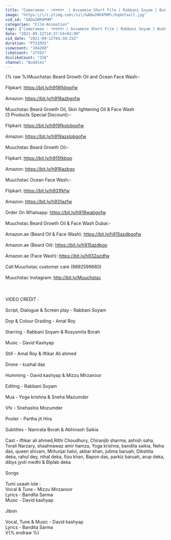 ```yaml
---
title: "Cameraman - কেমেৰামেন  | Assamese Short Film | Rabbani Soyam | Buddies"
image: "https:\/\/i.ytimg.com\/vi\/GADw2HR4PHM\/hqdefault.jpg"
vid_id: "GADw2HR4PHM"
categories: "Film-Animation"
tags: ["Cameraman - কেমেৰামেন | Assamese Short Film | Rabbani Soyam | Buddies","Assamese Short Film","Heart Touching Love Story"]
date: "2021-09-12T14:37:54+03:00"
vid_date: "2021-09-12T04:38:25Z"
duration: "PT31M3S"
viewcount: "104208"
likeCount: "27593"
dislikeCount: "338"
channel: "Buddies"
---
```

{% raw %}Muuchstac Beard Growth Oil and Ocean Face Wash:- <br /><br />Flipkart: <a rel="nofollow" target="blank" href="https://bit.ly/h918fkbgofw">https://bit.ly/h918fkbgofw</a><br /><br />Amazon: <a rel="nofollow" target="blank" href="https://bit.ly/h918azbgofw">https://bit.ly/h918azbgofw</a><br /><br />Muuchstac Beard Growth Oil, Skin lightening Oil &amp; Face Wash <br />(3 Products Special Discount):- <br /><br />Flipkart: <a rel="nofollow" target="blank" href="https://bit.ly/h919fkslobgofw">https://bit.ly/h919fkslobgofw</a><br /><br />Amazon: <a rel="nofollow" target="blank" href="https://bit.ly/h919azslobgofw">https://bit.ly/h919azslobgofw</a><br /><br />Muuchstac Beard Growth Oil:-<br /> <br />Flipkart: <a rel="nofollow" target="blank" href="https://bit.ly/h915fkbgo">https://bit.ly/h915fkbgo</a><br /><br />Amazon: <a rel="nofollow" target="blank" href="https://bit.ly/h916azbgo">https://bit.ly/h916azbgo</a><br /><br />Muuchstac Ocean Face Wash:-<br /><br />Flipkart: <a rel="nofollow" target="blank" href="https://bit.ly/h931fkfw">https://bit.ly/h931fkfw</a><br /><br />Amazon: <a rel="nofollow" target="blank" href="https://bit.ly/h931azfw">https://bit.ly/h931azfw</a><br /><br />Order On Whatsapp: <a rel="nofollow" target="blank" href="https://bit.ly/h918wabgofw">https://bit.ly/h918wabgofw</a><br /><br />Muuchstac Beard Growth Oil &amp; Face Wash Dubai:-<br /><br />Amazon.ae (Beard Oil &amp; Face Wash): <a rel="nofollow" target="blank" href="https://bit.ly/h915azdbgofw">https://bit.ly/h915azdbgofw</a> <br /><br />Amazon.ae (Beard Oil): <a rel="nofollow" target="blank" href="https://bit.ly/h915azdbgo">https://bit.ly/h915azdbgo</a> <br /><br />Amazon.ae (Face Wash): <a rel="nofollow" target="blank" href="https://bit.ly/h932azdfw">https://bit.ly/h932azdfw</a><br /> <br />Call Muuchstac customer care (9892599660) <br /><br />Muuchstac Instagram: <a rel="nofollow" target="blank" href="http://bit.ly/Muuchstac">http://bit.ly/Muuchstac</a><br /><br /><br /><br />VIDEO CREDIT :<br /><br />Script, Dialogue &amp; Screen play - Rabbani Soyam<br /><br />Dop &amp; Colour Grading - Amal Roy<br /><br />Starring - Rabbani Soyam &amp; Rosysmita Borah<br /><br />Music - David Kashyap<br /><br />Still - Amal Roy &amp; iftikar Ali ahmed<br /><br />Drone - kushal das<br /><br />Humming - David kashyap &amp; Mizzu Mirzanoor<br /><br />Editing - Rabbani Soyam<br /><br />Mua - Yoga krishna &amp; Sneha Mazumder <br /><br />Vfx - Snehashis Mozumder<br /><br />Poster - Partha jit Hira<br /><br />Subtitles - Namrata Borah &amp; Abhinash Saikia<br /><br />Cast - iftikar ali ahmed,Rithi Choudhury, Chiranjib sharma, ashish saha, Torali Narzary, shaahnawaz amir hamza, Yoga krishna, bandita saikia, Neha das, queen shivam, Mritunjai haloi, akbar khan, jutima baruah, Dikshita deka, rahul dey, nihal deka, fizu khan, Bapon das, parkiz baruah, arup deka, dibys jyoti medhi &amp; Biplab deka<br /><br />Songs<br /><br />Tumi uxaah lole :<br />Vocal &amp; Tune - Mizzu Mirzanoor<br />Lyrics - Bandita Sarma<br />Music - David kashyap<br /><br />Jibon <br /><br />Vocal, Tune &amp; Music - David kashyap<br />Lyrics - Bandita Sarma<br />V{% endraw %}
